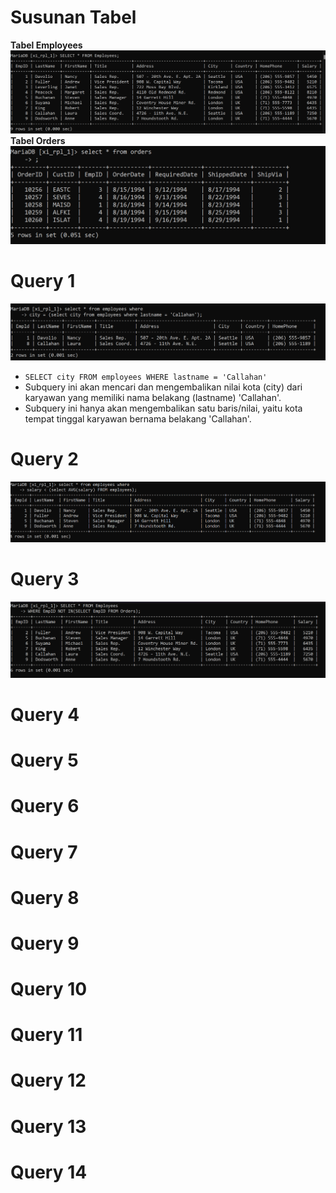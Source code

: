 # Susunan Tabel
**Tabel Employees**
![image](asetprk/prk1.png)
**Tabel Orders**
![image](asetprk/prk2.png)
# Query 1
![image](asetprk/q1.png)
- `SELECT city FROM employees WHERE lastname = 'Callahan'`
- Subquery ini akan mencari dan mengembalikan nilai kota (city) dari karyawan yang memiliki nama belakang (lastname) 'Callahan'.
- Subquery ini hanya akan mengembalikan satu baris/nilai, yaitu kota tempat tinggal karyawan bernama belakang 'Callahan'.

# Query 2
![image](asetprk/q2.png)
# Query 3
![image](asetprk/q3.png)
# Query 4

# Query 5
# Query 6
# Query 7
# Query 8
# Query 9
# Query 10
# Query 11
# Query 12
# Query 13
# Query 14

